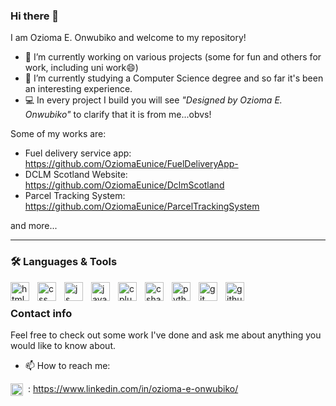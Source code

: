 ### Hi there 👋

I am Ozioma E. Onwubiko and welcome to my repository!

- 🔭 I’m currently working on various projects (some for fun and others for work, including uni work😄)
- 🌱 I’m currently studying a Computer Science degree and so far it's been an interesting experience.
- 💻 In every project I build you will see _"Designed by Ozioma E. Onwubiko"_ to clarify that it is from me...obvs!

Some of my works are:
- Fuel delivery service app: https://github.com/OziomaEunice/FuelDeliveryApp-
- DCLM Scotland Website: https://github.com/OziomaEunice/DclmScotland
- Parcel Tracking System: https://github.com/OziomaEunice/ParcelTrackingSystem

and more...

---

### 🛠 Languages & Tools

<img align="left" alt="html" width="30px" style="padding-right:10px" src="https://cdn.jsdelivr.net/gh/devicons/devicon/icons/html5/html5-plain.svg"/>
<img align="left" alt="css" width="30px" style="padding-right:10px" src="https://cdn.jsdelivr.net/gh/devicons/devicon/icons/css3/css3-plain.svg"/>
<img align="left" alt="js" width="30px" style="padding-right:10px" src="https://cdn.jsdelivr.net/gh/devicons/devicon/icons/javascript/javascript-plain.svg"/>
<img align="left" alt="java" width="30px" style="padding-right:10px" src="https://cdn.jsdelivr.net/gh/devicons/devicon/icons/java/java-original.svg"/>
<img align="left" alt="cplusplus" width="30px" style="padding-right:10px" src="https://cdn.jsdelivr.net/gh/devicons/devicon/icons/cplusplus/cplusplus-line.svg"/>
<img align="left" alt="csharp" width="30px" style="padding-right:10px" src="https://cdn.jsdelivr.net/gh/devicons/devicon/icons/csharp/csharp-plain.svg"/>
<img align="left" alt="python" width="30px" style="padding-right:10px" src="https://cdn.jsdelivr.net/gh/devicons/devicon/icons/python/python-plain.svg"/>
<img align="left" alt="git" width="30px" style="padding-right:10px" src="https://cdn.jsdelivr.net/gh/devicons/devicon/icons/git/git-plain.svg"/>
<img align="left" alt="github" width="30px" style="padding-right:10px" src="https://cdn.jsdelivr.net/gh/devicons/devicon/icons/github/github-original.svg"/>
<br />


### Contact info

Feel free to check out some work I've done and ask me about anything you would like to know about.
- 📫 How to reach me: 

<img align="left" alt="linkedin" width="20px" style="padding-right:5px" src="https://cdn.jsdelivr.net/gh/devicons/devicon/icons/linkedin/linkedin-plain.svg"/>: https://www.linkedin.com/in/ozioma-e-onwubiko/


<!--
**OziomaEunice/OziomaEunice** is a ✨ _special_ ✨ repository because its `README.md` (this file) appears on your GitHub profile.

Here are some ideas to get you started:

- 🔭 I’m currently working on ...
- 🌱 I’m currently learning ...
- 👯 I’m looking to collaborate on ...
- 🤔 I’m looking for help with ...
- 💬 Ask me about ...
- 📫 How to reach me: ...
- 😄 Pronouns: ...
- ⚡ Fun fact: ...
-->
